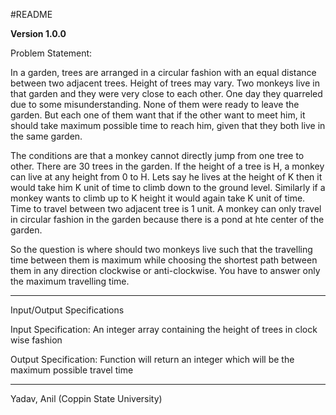 #README 

**Version 1.0.0**

Problem Statement:

In a garden, trees are arranged in a circular fashion with an equal distance between two adjacent trees. Height of trees may vary. Two monkeys live in that garden and they were very close to each other. One day they quarreled due to some misunderstanding. None of them were ready to leave the garden. But each one of them want that if the other want to meet him, it should take maximum possible time to reach him, given that they both live in the same garden.

The conditions are that a monkey cannot directly jump from one tree to other. There are 30 trees in the garden. If the height of a tree is H, a monkey can live at any height from 0 to H. Lets say he lives at the height of K then it would take him K unit of time to climb down to the ground level. Similarly if a monkey wants to climb up to K height it would again take K unit of time. Time to travel between two adjacent tree is 1 unit. A monkey can only travel in circular fashion in the garden because there is a pond at hte center of the garden.

So the question is where should two monkeys live such that the travelling time between them is maximum while choosing the shortest path between them in any direction clockwise or anti-clockwise. You have to answer only the maximum travelling time.

---

Input/Output Specifications

Input Specification: 
An integer array containing the height of trees in clock wise fashion

Output Specification: 
Function will return an integer which will be the maximum possible travel time

---

Yadav, Anil (Coppin State University)
